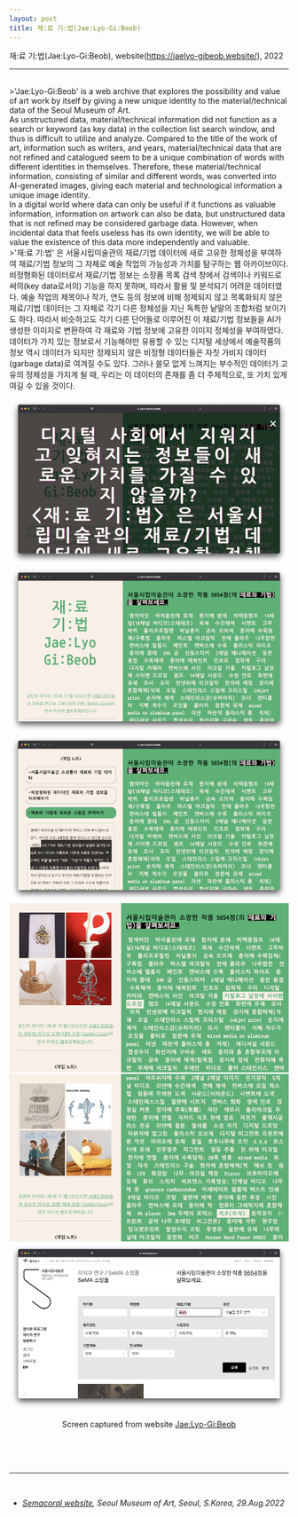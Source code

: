 ```yaml
---
layout: post
title: 재:료 기:법(Jae:Lyo-Gi:Beob)
---
```


재:료 기:법(Jae:Lyo-Gi:Beob), website(<a href="https://jaelyo-gibeob.website/" target="blank">https://jaelyo-gibeob.website/</a>), 2022

***

<br/>
>'Jae:Lyo-Gi:Beob' is a web archive that explores the possibility and value of art work by itself by giving a new unique identity to the material/technical data of the Seoul Museum of Art.<br>
As unstructured data, material/technical information did not function as a search or keyword (as key data) in the collection list search window, and thus is difficult to utilize and analyze. Compared to the title of the work of art, information such as writers, and years, material/technical data that are not refined and catalogued seem to be a unique combination of words with different identities in themselves. Therefore, these material/technical information, consisting of similar and different words, was converted into AI-generated images, giving each material and technological information a unique image identity.<br>
In a digital world where data can only be useful if it functions as valuable information, information on artwork can also be data, but unstructured data that is not refined may be considered garbage data. However, when incidental data that feels useless has its own identity, we will be able to value the existence of this data more independently and valuable.

<br>
>'재:료 기:법' 은 서울시립미술관의 재료/기법 데이터에 새로 고유한 정체성을 부여하여 재료/기법 정보의 그 자체로 예술 작업의 가능성과 가치를 탐구하는 웹 아카이브이다.<br>
비정형화된 데이터로서 재료/기법 정보는 소장품 목록 검색 창에서 검색이나 키워드로써의(key data로서의) 기능을 하지 못하며, 따라서 활용 및 분석되기 어려운 데이터였다. 예술 작업의 제목이나 작가, 연도 등의 정보에 비해 정제되지 않고 목록화되지 않은 재료/기법 데이터는 그 자체로 각기 다른 정체성을 지닌 독특한 낱말의 조합처럼 보이기도 하다. 따라서 비슷하고도 각기 다른 단어들로 이루어진 이 재료/기법 정보들을 AI가 생성한 이미지로 변환하여 각 재료와 기법 정보에 고유한 이미지 정체성을 부여하였다.<br>
데이터가 가치 있는 정보로서 기능해야만 유용할 수 있는 디지털 세상에서 예술작품의 정보 역시 데이터가 되지만 정제되지 않은 비정형 데이터들은 자칫 가비지 데이터(garbage data)로 여겨질 수도 있다. 그러나 쓸모 없게 느껴지는 부수적인 데이터가 고유의 정체성을 가지게 될 때, 우리는 이 데이터의 존재를 좀 더 주체적으로, 또 가치 있게 여길 수 있을 것이다.


<div>
<p align="middle">
<img class="img_horizontal" src="/img/work_footage/jaelyogibeob01.png" alt="jaelyogibeob01.png" jaelyogibeob01"/>
<br/>
<img class="img_horizontal" src="/img/work_footage/jaelyogibeob02.png" alt="jaelyogibeob02.png" title="jaelyogibeob02"/>
<br/>
<img class="img_horizontal" src="/img/work_footage/jaelyogibeob03.png" alt="jaelyogibeob03.png" title="jaelyogibeob03"/>
<br/>
<img class="img_horizontal" src="/img/work_footage/jaelyogibeob04.png" alt="jaelyogibeob04.png" title="jaelyogibeob04"/>
<br/>
<img class="img_horizontal" src="/img/work_footage/jaelyogibeob05.png" alt="jaelyogibeob05.png" title="jaelyogibeob05"/>
<br/>
<img class="img_horizontal" src="/img/work_footage/jaelyogibeob06.png" alt="jaelyogibeob06.png" title="jaelyogibeob06"/>
<br/>
</p>
<p align="middle">
Screen captured from website <a href="https://jaelyo-gibeob.website/" target="blank">Jae:Lyo-Gi:Beob</a>
</p>
</div>


<br/><br/><br/>

***


<br/>
<ul>
<li><i><a href="http://semacoral.org/features/minakim-museum-collection-data-jaelyo-gibeob" target="blank">Semacoral website</a>, Seoul Museum of Art, Seoul, S.Korea, 29.Aug.2022</i></li>
</ul>



<br/><br/><br/>
